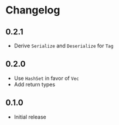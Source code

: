 # Changelog

## 0.2.1
- Derive `Serialize` and `Deserialize` for `Tag`

## 0.2.0
- Use `HashSet` in favor of `Vec`
- Add return types

## 0.1.0
- Initial release
